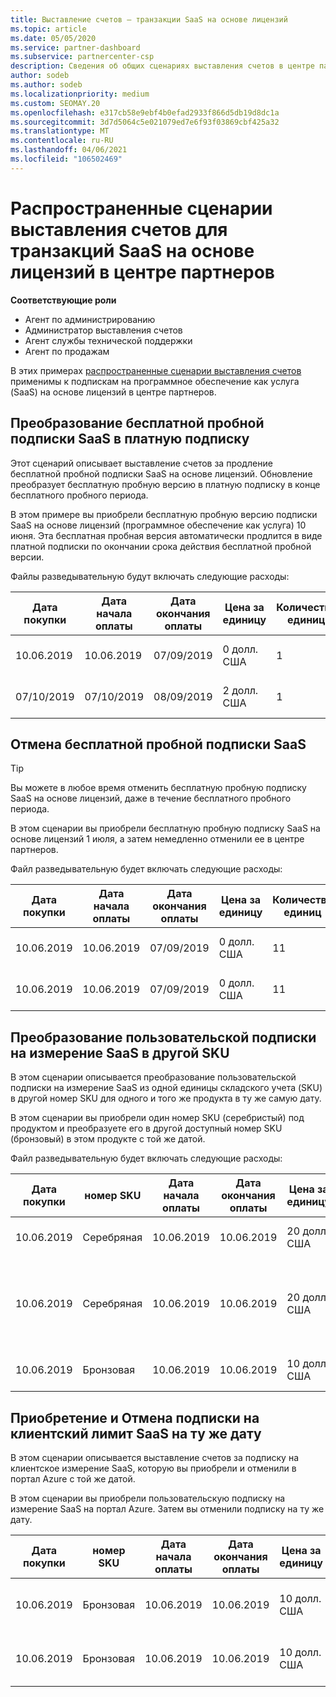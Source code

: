 ```yaml
---
title: Выставление счетов — транзакции SaaS на основе лицензий
ms.topic: article
ms.date: 05/05/2020
ms.service: partner-dashboard
ms.subservice: partnercenter-csp
description: Сведения об общих сценариях выставления счетов в центре партнеров для транзакций на основе лицензий, программного обеспечения как услуги (SaaS).
author: sodeb
ms.author: sodeb
ms.localizationpriority: medium
ms.custom: SEOMAY.20
ms.openlocfilehash: e317cb58e9ebf4b0efad2933f866d5db19d8dc1a
ms.sourcegitcommit: 3d7d5064c5e021079ed7e6f93f03869cbf425a32
ms.translationtype: MT
ms.contentlocale: ru-RU
ms.lasthandoff: 04/06/2021
ms.locfileid: "106502469"
---
```

# <a name="common-billing-scenarios-for-license-based-saas-transactions-in-partner-center"></a>Распространенные сценарии выставления счетов для транзакций SaaS на основе лицензий в центре партнеров

**Соответствующие роли**

- Агент по администрированию
- Администратор выставления счетов
- Агент службы технической поддержки
- Агент по продажам


В этих примерах [распространенные сценарии выставления счетов](common-billing-scenarios.md) применимы к подпискам на программное обеспечение как услуга (SaaS) на основе лицензий в центре партнеров.

## <a name="convert-a-free-trial-saas-subscription-to-a-paid-subscription"></a>Преобразование бесплатной пробной подписки SaaS в платную подписку

Этот сценарий описывает выставление счетов за продление бесплатной пробной подписки SaaS на основе лицензий. Обновление преобразует бесплатную пробную версию в платную подписку в конце бесплатного пробного периода.

В этом примере вы приобрели бесплатную пробную версию подписки SaaS на основе лицензий (программное обеспечение как услуга) 10 июня. Эта бесплатная пробная версия автоматически продлится в виде платной подписки по окончании срока действия бесплатной пробной версии.

Файлы разведывательную будут включать следующие расходы:

| Дата покупки | Дата начала оплаты | Дата окончания оплаты | Цена за единицу | Количество единиц | Общая сумма | Тип оплаты | Описание подписки |
| ------------- | ----------------- | --------------- | ---------- | ------------- | ------------ | ----------- | ----------------- |
| 10.06.2019 | 10.06.2019 | 07/09/2019 | 0 долл. США | 1 | 0 долл. США | Создать | Бесплатная пробная версия |
| 07/10/2019 | 07/10/2019 | 08/09/2019 | 2 долл. США | 1 | 2 долл. США | Возобновление | Платная подписка |

## <a name="cancel-a-free-trial-saas-subscription"></a>Отмена бесплатной пробной подписки SaaS

> [!TIP]
> Вы можете в любое время отменить бесплатную пробную подписку SaaS на основе лицензий, даже в течение бесплатного пробного периода.

В этом сценарии вы приобрели бесплатную пробную подписку SaaS на основе лицензий 1 июля, а затем немедленно отменили ее в центре партнеров.

Файл разведывательную будет включать следующие расходы:

| Дата покупки | Дата начала оплаты | Дата окончания оплаты | Цена за единицу | Количество единиц | Общая сумма | Тип оплаты | Описание подписки |
| ------------- | ----------------- | --------------- | ---------- | ------------- | ------------ | ----------- | ----------------- |
| 10.06.2019 | 10.06.2019 | 07/09/2019 | 0 долл. США | 11 | 0 долл. США | Создать | Бесплатная пробная версия |
| 10.06.2019 | 10.06.2019 | 07/09/2019 | 0 долл. США | 11 | 0 долл. США | Отменить | Бесплатная пробная версия |

## <a name="convert-custom-meter-saas-subscription-to-another-sku"></a>Преобразование пользовательской подписки на измерение SaaS в другой SKU

В этом сценарии описывается преобразование пользовательской подписки на измерение SaaS из одной единицы складского учета (SKU) в другой номер SKU для одного и того же продукта в ту же самую дату.

В этом сценарии вы приобрели один номер SKU (серебристый) под продуктом и преобразуете его в другой доступный номер SKU (бронзовый) в этом продукте с той же датой.

Файл разведывательную будет включать следующие расходы:

| Дата покупки | номер SKU | Дата начала оплаты | Дата окончания оплаты | Цена за единицу | Количество единиц | Общая сумма | Тип оплаты | Описание подписки |
| ------------- | ----------------- | ----------------- | --------------- | ---------- | ------------- | ------------ | ----------- | ----------------- |
| 10.06.2019 | Серебряная | 10.06.2019 | 10.06.2019 | 20 долл. США | 1 | 20 долл. США | Создать | Подписка на SaaS с настраиваемым измерением |
| 10.06.2019 | Серебряная | 10.06.2019 | 10.06.2019 | 20 долл. США | 1 | — $20 | Convert | Пропорциональное использование подписки на SaaS для настраиваемого измерительного датчика |
| 10.06.2019 | Бронзовая | 10.06.2019 | 10.06.2019 | 10 долл. США | 1 | 10 долл. США | Convert | Подписка на SaaS с настраиваемым измерением |

## <a name="purchase-and-cancel-a-customer-meter-saas-subscription-on-same-date"></a>Приобретение и Отмена подписки на клиентский лимит SaaS на ту же дату

В этом сценарии описывается выставление счетов за подписку на клиентское измерение SaaS, которую вы приобрели и отменили в портал Azure с той же датой.

В этом сценарии вы приобрели пользовательскую подписку на измерение SaaS на портал Azure. Затем вы отменили подписку на ту же дату.

| Дата покупки | номер SKU | Дата начала оплаты | Дата окончания оплаты | Цена за единицу | Количество единиц | Общая сумма | Тип оплаты | Описание подписки |
| ------------- | ------------- |----------------- | --------------- | ---------- | ------------- | ------------ | ----------- | ----------------- |
| 10.06.2019 | Бронзовая | 10.06.2019 | 10.06.2019 | 10 долл. США | 1 | 10 долл. США | Создать | Подписка на SaaS с настраиваемым измерением |
| 10.06.2019 | Бронзовая | 10.06.2019 | 10.06.2019 | 10 долл. США | 1 | — $10 | CancelImmediate | Подписка на SaaS с настраиваемым измерением |
